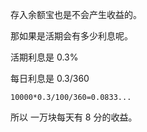 存入余额宝也是不会产生收益的。

那如果是活期会有多少利息呢。

活期利息是 0.3%

每日利息是 0.3/360

    10000*0.3/100/360=0.0833...
    
所以 一万块每天有 8 分的收益。